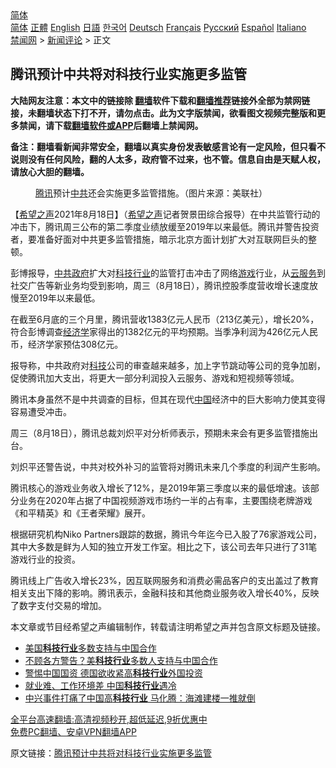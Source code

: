  <!-- 面包屑导航 --> <div class="breadcrumb"><!-- GTranslate: https://gtranslate.io/ -->  <div class="switcher notranslate">  <div class="selected">  <a href="#" onclick="return false;"> 简体</a>  </div>  <div class="option">  <a href="https://www.bannedbook.org" onclick="doGTranslate('zh-CN|zh-CN');jQuery('div.switcher div.selected a').html(jQuery(this).html());return false;" title="简体中文" class="nturl selected"> 简体</a>  <a href="https://www.bannedbook.org/zh-tw/" onclick="doGTranslate('zh-CN|zh-TW');jQuery('div.switcher div.selected a').html(jQuery(this).html());return false;" title="繁體中文" class="nturl"> 正體</a>  <a href="https://www.bannedbook.org/en/" onclick="doGTranslate('zh-CN|en');jQuery('div.switcher div.selected a').html(jQuery(this).html());return false;" title="English" class="nturl"> English</a>  <a href="https://www.bannedbook.org/ja/" onclick="doGTranslate('zh-CN|ja');jQuery('div.switcher div.selected a').html(jQuery(this).html());return false;" title="日本語" class="nturl"> 日語</a>  <a href="https://www.bannedbook.org/ko/" onclick="doGTranslate('zh-CN|ko');jQuery('div.switcher div.selected a').html(jQuery(this).html());return false;" title="한국어" class="nturl"> 한국어</a>  <a href="https://www.bannedbook.org/de/" onclick="doGTranslate('zh-CN|de');jQuery('div.switcher div.selected a').html(jQuery(this).html());return false;" title="Deutsch" class="nturl"> Deutsch</a>  <a href="https://www.bannedbook.org/fr/" onclick="doGTranslate('zh-CN|fr');jQuery('div.switcher div.selected a').html(jQuery(this).html());return false;" title="Français" class="nturl"> Français</a>  <a href="https://www.bannedbook.org/ru/" onclick="doGTranslate('zh-CN|ru');jQuery('div.switcher div.selected a').html(jQuery(this).html());return false;" title="Русский" class="nturl"> Русский</a>  <a href="https://www.bannedbook.org/es/" onclick="doGTranslate('zh-CN|es');jQuery('div.switcher div.selected a').html(jQuery(this).html());return false;" title="Español" class="nturl"> Español</a>  <a href="https://www.bannedbook.org/it/" onclick="doGTranslate('zh-CN|it');jQuery('div.switcher div.selected a').html(jQuery(this).html());return false;" title="Italiano" class="nturl"> Italiano</a>  </div>  </div>      <div class='breadcrumb-sub'><!-- Breadcrumb NavXT 6.3.0 --> <a href="https://www.bannedbook.org/" class="home">禁闻网</a> &gt; <a href="https://www.bannedbook.org/bnews/comments/" class="category">新闻评论</a> &gt; 正文</div></div><h2>腾讯预计中共将对科技行业实施更多监管</h2> <p class="notice"><b>大陆网友注意：本文中的链接除 <a href="https://github.com/bannedbook/fanqiang" >翻墙</a>软件下载和<a href="https://github.com/killgcd/justmysocks/blob/master/README.md">翻墙推荐</a>链接外全部为禁网链接，未翻墙状态下打不开，请勿点击。此为文字版禁闻，欲看图文视频完整版和更多禁闻，请下载<a href="https://github.com/bannedbook/fanqiang">翻墙软件或APP</a>后翻墙上禁闻网。</p><p>备注：翻墙看新闻非常安全，翻墙以真实身份发表敏感言论有一定风险，但只看不说则没有任何风险，翻的人太多，政府管不过来，也不管。信息自由是天赋人权，请放心大胆的翻墙。</b></p>  <div class="entry"> <figure> <p><figcaption><a href="https://www.bannedbook.org/bnews/tag/%e8%85%be%e8%ae%af/" class="st_tag internal_tag" rel="tag" title="标签 腾讯 下的日志">腾讯</a>预计<a href="https://www.bannedbook.org/bnews/tag/%e4%b8%ad%e5%85%b1/" class="st_tag internal_tag" rel="tag" title="标签 中共 下的日志">中共</a>还会实施更多监管措施。（图片来源：美联社）</figcaption></figure> <p>【<span class='wp_keywordlink_affiliate'><a href="https://www.soundofhope.org" title="希望之声" target="_blank">希望之声</a></span>2021年8月18日】（<a href="https://www.bannedbook.org/bnews/tag/%e5%b8%8c%e6%9c%9b%e4%b9%8b%e5%a3%b0/" class="st_tag internal_tag" rel="tag" title="标签 希望之声 下的日志">希望之声</a>记者贺景田综合报导）在中共监管行动的冲击下，腾讯周三公布的第二季度业绩放缓至2019年以来最低。腾讯并警告投资者，要准备好面对中共更多监管措施，暗示北京方面计划扩大对互联网巨头的整顿。</p> <p>彭博报导，<a href="https://www.bannedbook.org/bnews/tag/%e4%b8%ad%e5%85%b1%e6%94%bf%e5%ba%9c/" class="st_tag internal_tag" rel="tag" title="标签 中共政府 下的日志">中共政府</a>扩大对<a href="https://www.bannedbook.org/bnews/tag/%E7%A7%91%E6%8A%80%E8%A1%8C%E4%B8%9A/" class="st_tag internal_tag" rel="tag" title="标签 科技行业 下的日志">科技行业</a>的监管打击冲击了网络<a href="https://www.bannedbook.org/bnews/tag/%e6%b8%b8%e6%88%8f/" class="st_tag internal_tag" rel="tag" title="标签 游戏 下的日志">游戏</a>行业，从<a href="https://www.bannedbook.org/bnews/tag/%E4%BA%91%E6%9C%8D%E5%8A%A1/" class="st_tag internal_tag" rel="tag" title="标签 云服务 下的日志">云服务</a>到社交广告等新业务均受到影响，周三（8月18日），腾讯控股季度营收增长速度放慢至2019年以来最低。</p> <p>在截至6月底的三个月里，腾讯营收1383亿元人民币（213亿美元），增长20%，符合彭博调查<a href="https://www.bannedbook.org/bnews/tag/%E7%BB%8F%E6%B5%8E%E5%AD%A6/" class="st_tag internal_tag" rel="tag" title="标签 经济学 下的日志">经济学</a>家得出的1382亿元的平均预期。当季净利润为426亿元人民币，经济学家预估308亿元。</p>  <p>报导称，中共政府对<a href="https://www.bannedbook.org/bnews/tag/%E7%A7%91%E6%8A%80/" class="st_tag internal_tag" rel="tag" title="标签 科技 下的日志">科技</a>公司的审查越来越多，加上字节跳动等公司的竞争加剧，促使腾讯加大支出，将更大一部分利润投入云服务、游戏和短视频等领域。</p> <p>腾讯本身虽然不是中共调查的目标，但其在现代<span class='wp_keywordlink_affiliate'><a href="https://www.bannedbook.org/" title="中国" target="_blank">中国</a></span>经济中的巨大影响力使其变得容易遭受冲击。</p> <p>周三（8月18日），腾讯总裁刘炽平对分析师表示，预期未来会有更多监管措施出台。</p>  <p>刘炽平还警告说，中共对校外补习的监管将对腾讯未来几个季度的利润产生影响。</p> <p>腾讯核心的游戏业务收入增长了12%，是2019年第三季度以来的最低增速。该部分业务在2020年占据了中国视频游戏市场约一半的占有率，主要围绕老牌游戏《和平精英》和《王者荣耀》展开。</p> <p>根据研究机构Niko Partners跟踪的数据，腾讯今年迄今已入股了76家游戏公司，其中大多数是鲜为人知的独立开发工作室。相比之下，该公司去年只进行了31笔游戏行业的投资。</p>  <p>腾讯线上广告收入增长23%，因互联网服务和消费必需品客户的支出盖过了教育相关支出下降的影响。腾讯表示，金融科技和其他商业服务收入增长40%，反映了数字支付交易的增加。</p> <p>本文章或节目经希望之声编辑制作，转载请注明希望之声并包含原文标题及链接。 </p> <ul class='op-related-articles' title='相关阅读'> <li><a href='https://www.bannedbook.org/bnews/headline/20210316/1506315.html' target='_blank'>美国<b>科技行业</b>多数支持与中国合作</a></li> <li><a href='https://www.bannedbook.org/bnews/headline/20210316/1505820.html' target='_blank'>不顾各方警告？美<b>科技行业</b>多数人支持与中国合作</a></li> <li><a href='https://www.bannedbook.org/bnews/headline/20191129/1231666.html' target='_blank'>警惕中国国资 德国欲收紧高<b>科技行业</b>外国投资</a></li> <li><a href='https://www.bannedbook.org/bnews/headline/20191010/1204584.html' target='_blank'>就业难、工作环境差   中国<b>科技行业</b>遇冷</a></li> <li><a href='https://www.bannedbook.org/bnews/cnnews/20180527/948648.html' target='_blank'>中兴事件打痛了中国高<b>科技行业</b> 马化腾：海滩建楼一推就倒</a></li> </ul> <p class="texttj"> <a href="https://github.com/bannedbook/fanqiang/wiki/V2ray%E6%9C%BA%E5%9C%BA" target="_blank">全平台高速翻墙:高清视频秒开,超低延迟,9折优惠中</a><br/> <a href="https://github.com/bannedbook/fanqiang/wiki/%E7%A6%81%E9%97%BB%E7%BD%91%E5%AE%89%E5%8D%93%E7%BF%BB%E5%A2%99%E6%96%B0%E9%97%BBAPP" target="_blank">免费PC翻墙、安卓VPN翻墙APP</a></p> <p>原文链接：<a class="src_link"  href="https://www.soundofhope.org/post/536618" target="_blank">腾讯预计中共将对科技行业实施更多监管</a></p><a name='sharetosocial'></a>  <div style="margin-bottom:5px;padding-bottom:5px;clear:both"> <div id="archive-pix-1" class="banner-ads"> <!-- AuctionX Display platform tag START --> <div id="26318x728x90x621x_ADSLOT2" clicktrack="%%CLICK_URL_ESC%%"></div> <!-- AuctionX Display platform tag END --> </div> <div id="archive-pix-2" class="banner-ads"> <!-- AuctionX Display platform tag START --> <div id="26315x300x250x621x_ADSLOT2" clicktrack="%%CLICK_URL_ESC%%"></div> <!-- AuctionX Display platform tag END --> </div> </div>  <div id="archive-pix-1" class="banner-ads"> <!-- AuctionX Display platform tag START --> <div id="26318x728x90x621x_ADSLOT3" clicktrack="%%CLICK_URL_ESC%%"></div> <!-- AuctionX Display platform tag END --> </div> </div><!--END ENTRY--> 